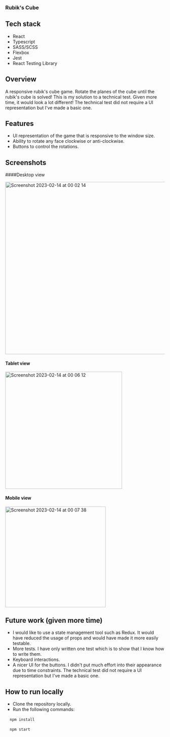 
### Rubik's Cube

## Tech stack
- React
- Typescript
- SASS/SCSS
- Flexbox
- Jest
- React Testing Library

## Overview
A responsive rubik's cube game. Rotate the planes of the cube until the rubik's cube is solved! This is my solution to a technical test. Given more time, it would look a lot different! The technical test did not require a UI representation but I've made a basic one.

## Features
- UI representation of the game that is responsive to the window size.
- Ability to rotate any face clockwise or anti-clockwise.
- Buttons to control the rotations.

## Screenshots
####Desktop view

<img width="543" alt="Screenshot 2023-02-14 at 00 02 14" src="https://user-images.githubusercontent.com/124267255/218602301-7ee3731f-49a2-4286-858a-3ef699a95213.png">

#### Tablet view

<img width="369" alt="Screenshot 2023-02-14 at 00 06 12" src="https://user-images.githubusercontent.com/124267255/218602739-7998edc3-696a-47a2-9593-43dd19607f37.png">

#### Mobile view

<img width="317" alt="Screenshot 2023-02-14 at 00 07 38" src="https://user-images.githubusercontent.com/124267255/218603195-ba1795f6-f5e8-4c13-a167-49c74ada10a4.png">

## Future work (given more time)
- I would like to use a state management tool such as Redux. It would have reduced the usage of props and would have made it more easily testable.
- More tests. I have only written one test which is to show that I know how to write them.
- Keyboard interactions.
- A nicer UI for the buttons. I didn't put much effort into their appearance due to time constraints. The technical test did not require a UI representation but I've made a basic one.

## How to run locally
- Clone the repository locally.
- Run the following commands:

&emsp;`npm install`

&emsp;`npm start`

